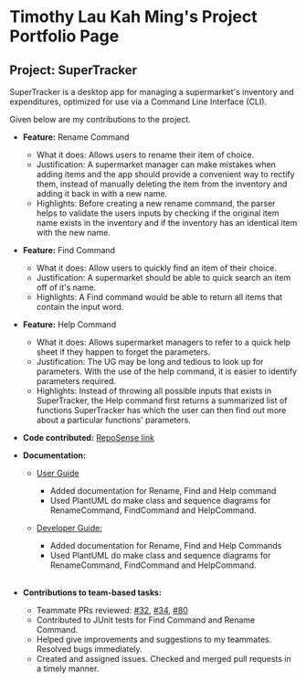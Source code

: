 # Timothy Lau Kah Ming's Project Portfolio Page

## Project: SuperTracker

SuperTracker is a desktop app for managing a supermarket's inventory and expenditures,
optimized for use via a Command Line Interface (CLI).

Given below are my contributions to the project.

- **Feature:** Rename Command
  - What it does: Allows users to rename their item of choice.
  - Justification: A supermarket manager can make mistakes when adding items
    and the app should provide a convenient way to rectify them, instead of manually deleting the item from the inventory
    and adding it back in with a new name.
  - Highlights: Before creating a new rename command, the parser helps to validate the users inputs by checking if the 
  original item name exists in the inventory and if the inventory has an identical item with the new name.


- **Feature:** Find Command
  - What it does: Allow users to quickly find an item of their choice.
  - Justification: A supermarket should be able to quick search an item off of it's name.
  - Highlights: A Find command would be able to return all items that contain the input word.


- **Feature:** Help Command
  - What it does: Allows supermarket managers to refer to a quick help sheet if they happen to forget the parameters.
  - Justification: The UG may be long and tedious to look up for parameters. With the use of the help command, it is 
  easier to identify parameters required.
  - Highlights: Instead of throwing all possible inputs that exists in SuperTracker, the Help command first returns a
  summarized list of functions SuperTracker has which the user can then find out more about a particular functions'
  parameters.


- **Code contributed:** [RepoSense link](https://nus-cs2113-ay2324s2.github.io/tp-dashboard/?search=TimothyLKM&breakdown=true&sort=groupTitle%20dsc&sortWithin=title&since=2024-02-23&timeframe=commit&mergegroup=&groupSelect=groupByRepos&checkedFileTypes=docs~functional-code~test-code~other)


- **Documentation:**
  - [User Guide](https://ay2324s2-cs2113-t13-4.github.io/tp/UserGuide.html)
    - Added documentation for Rename, Find and Help command
    - Used PlantUML do make class and sequence diagrams for RenameCommand, FindCommand and HelpCommand.

  - [Developer Guide:](https://ay2324s2-cs2113-t13-4.github.io/tp/DeveloperGuide.html)
    - Added documentation for Rename, Find and Help Commands
    - Used PlantUML do make class and sequence diagrams for RenameCommand, FindCommand and HelpCommand.
      <br><br>

- **Contributions to team-based tasks:**
  - Teammate PRs reviewed: [#32](https://github.com/AY2324S2-CS2113-T13-4/tp/pull/32), [#34](https://github.com/AY2324S2-CS2113-T13-4/tp/pull/34), [#80](https://github.com/AY2324S2-CS2113-T13-4/tp/pull/80)
  - Contributed to JUnit tests for Find Command and Rename Command.
  - Helped give improvements and suggestions to my teammates. Resolved bugs immediately.
  - Created and assigned issues. Checked and merged pull requests in a timely manner.
  
